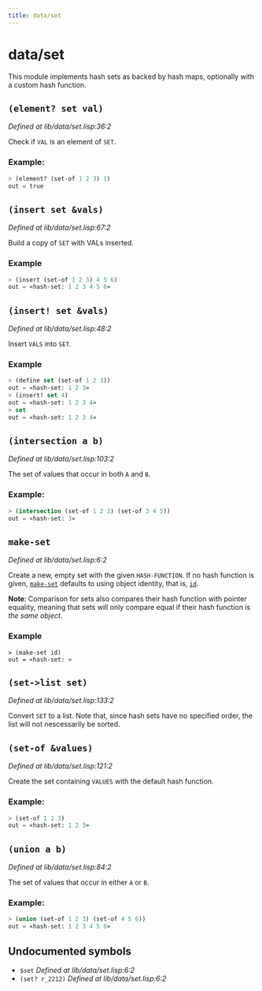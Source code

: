 ```yaml
---
title: data/set
---
```

# data/set
This module implements hash sets as backed by hash maps, optionally
with a custom hash function.

## `(element? set val)`
*Defined at lib/data/set.lisp:36:2*

Check if `VAL` is an element of `SET`.

### Example:
```cl
> (element? (set-of 1 2 3) 1)
out = true
```

## `(insert set &vals)`
*Defined at lib/data/set.lisp:67:2*

Build a copy of `SET` with VALs inserted.

### Example
```cl
> (insert (set-of 1 2 3) 4 5 6)
out = «hash-set: 1 2 3 4 5 6»
```

## `(insert! set &vals)`
*Defined at lib/data/set.lisp:48:2*

Insert `VALS` into `SET`.

### Example
```cl
> (define set (set-of 1 2 3))
out = «hash-set: 1 2 3»
> (insert! set 4)
out = «hash-set: 1 2 3 4»
> set
out = «hash-set: 1 2 3 4»
```

## `(intersection a b)`
*Defined at lib/data/set.lisp:103:2*

The set of values that occur in both `A` and `B`.

### Example:
```cl
> (intersection (set-of 1 2 3) (set-of 3 4 5))
out = «hash-set: 3»
```

## `make-set`
*Defined at lib/data/set.lisp:6:2*

Create a new, empty set with the given `HASH-FUNCTION`. If no
hash function is given, [`make-set`](lib.data.set.md#make-set) defaults to using object
identity, that is, [`id`](lib.data.function.md#id-x).

**Note**: Comparison for sets also compares their hash function
with pointer equality, meaning that sets will only compare equal
if their hash function is _the same object_.

### Example
```
> (make-set id)
out = «hash-set: »
```

## `(set->list set)`
*Defined at lib/data/set.lisp:133:2*

Convert `SET` to a list. Note that, since hash sets have no specified
order, the list will not nescessarily be sorted.

## `(set-of &values)`
*Defined at lib/data/set.lisp:121:2*

Create the set containing `VALUES` with the default hash function.

### Example:
```cl
> (set-of 1 2 3)
out = «hash-set: 1 2 3»
```

## `(union a b)`
*Defined at lib/data/set.lisp:84:2*

The set of values that occur in either `A` or `B`.

### Example:
```cl
> (union (set-of 1 2 3) (set-of 4 5 6))
out = «hash-set: 1 2 3 4 5 6»
```

## Undocumented symbols
 - `$set` *Defined at lib/data/set.lisp:6:2*
 - `(set? r_2212)` *Defined at lib/data/set.lisp:6:2*
